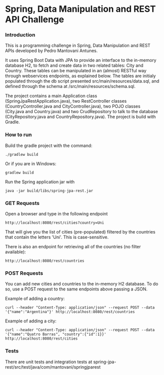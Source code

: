 # Spring, Data Manipulation and REST API Challenge

### Introduction
This is a programming challenge in Spring, Data Manipulation and REST APIs developed by Pedro Mantovani Antunes.

It uses Spring Boot Data with JPA to provide an interface to the in-memory database H2, to fetch and create data in two related tables: City and Country. These tables can be manipulated in an (almost) RESTful way through webservices endpoints, as explained below. The tables are initialy populated through the db script presented src/main/resources/data.sql, and defined through the schema at /src/main/resources/schema.sql.

The project contains a main Application class (SpringJpaRestApplication.java), two RestController classes (CountryController.java and CityController.java), two POJO classes (City.java and Country.java) and two CrudRepository to talk to the database (CityRepository.java and CountryRepository.java). The project is build with Gradle.

### How to run 
Build the gradle project with the command:

    ./gradlew build

Or if you are in Windows:

    gradlew build

Run the Spring application jar with

    java -jar build/libs/spring-jpa-rest.jar

### GET Requests

Open a browser and type in the following endpoint

    http://localhost:8080/rest/cities?country=Uni

That will give you the list of cities (pre-populated) filtered by the countries that contain the letters 'Uni'. This is case-sensitive.

There is also an endpoint for retrieving all of the countries (no filter available):

    http://localhost:8080/rest/countries
    
### POST Requests

You can add new cities and countries to the in-memory H2 database. To do so, use a POST request to the same endpoints above passing a JSON.

Example of adding a country:

    curl --header "Content-Type: application/json" --request POST --data '{"name":"Argentina"}' http://localhost:8080/rest/countries

Example of adding a city:

    curl --header "Content-Type: application/json" --request POST --data '{"name":"Quatro Barras", "country":{"id":1}}' http://localhost:8080/rest/cities
    
### Tests

There are unit tests and integration tests at spring-jpa-rest/src/test/java/com/mantovani/springjparest
